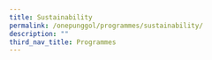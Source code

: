 ```yaml
---
title: Sustainability
permalink: /onepunggol/programmes/sustainability/
description: ""
third_nav_title: Programmes
---
```

